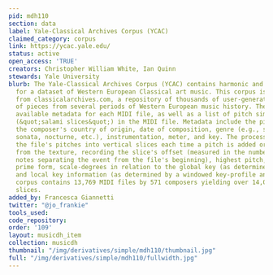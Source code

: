 ```yaml
---
pid: mdh110
section: data
label: Yale-Classical Archives Corpus (YCAC)
claimed_category: corpus
link: https://ycac.yale.edu/
status: active
open_access: 'TRUE'
creators: Christopher William White, Ian Quinn
stewards: Yale University
blurb: The Yale-Classical Archives Corpus (YCAC) contains harmonic and rhythmic information
  for a dataset of Western European Classical art music. This corpus is based on data
  from classicalarchives.com, a repository of thousands of user-generated MIDI representations
  of pieces from several periods of Western European music history. The YCAC makes
  available metadata for each MIDI file, as well as a list of pitch simultaneities
  (&quot;salami slices&quot;) in the MIDI file. Metadata include the piece's composer,
  the composer's country of origin, date of composition, genre (e.g., symphony, piano
  sonata, nocturne, etc.), instrumentation, meter, and key. The processing step groups
  the file's pitches into vertical slices each time a pitch is added or subtracted
  from the texture, recording the slice's offset (measured in the number of quarter
  notes separating the event from the file's beginning), highest pitch, lowest pitch,
  prime form, scale-degrees in relation to the global key (as determined by experts),
  and local key information (as determined by a windowed key-profile analysis). The
  corpus contains 13,769 MIDI files by 571 composers yielding over 14,051,144 vertical
  slices.
added_by: Francesca Giannetti
twitter: "@jo_frankie"
tools_used:
code_repository:
order: '109'
layout: musicdh_item
collection: musicdh
thumbnail: "/img/derivatives/simple/mdh110/thumbnail.jpg"
full: "/img/derivatives/simple/mdh110/fullwidth.jpg"
---
```

